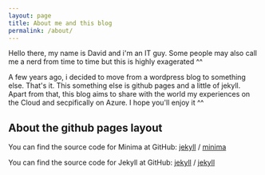 ```yaml
---
layout: page
title: About me and this blog
permalink: /about/
---
```


Hello there, my name is David and i'm an IT guy.
Some people may also call me a nerd from time to time but this is highly exagerated ^^ 

A few years ago, i decided to move from a wordpress blog to something else.
That's it. This something else is github pages and a little of jekyll.
Apart from that, this blog aims to share with the world my experiences on the Cloud and secpifically on Azure.
I hope you'll enjoy it ^^

## About the github pages layout

You can find the source code for Minima at GitHub:
[jekyll][jekyll-organization] /
[minima](https://github.com/jekyll/minima)

You can find the source code for Jekyll at GitHub:
[jekyll][jekyll-organization] /
[jekyll](https://github.com/jekyll/jekyll)


[jekyll-organization]: https://github.com/jekyll
